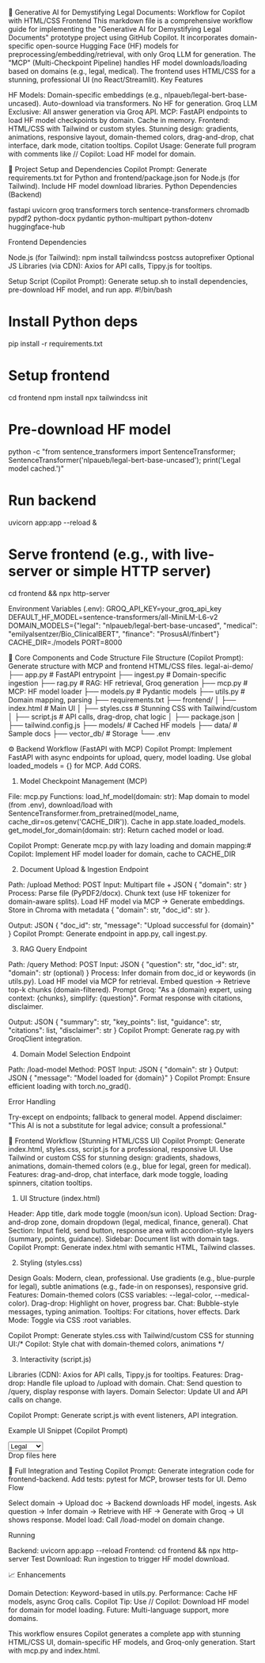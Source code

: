 📘 Generative AI for Demystifying Legal Documents: Workflow for Copilot with HTML/CSS Frontend
This markdown file is a comprehensive workflow guide for implementing the "Generative AI for Demystifying Legal Documents" prototype project using GitHub Copilot. It incorporates domain-specific open-source Hugging Face (HF) models for preprocessing/embedding/retrieval, with only Groq LLM for generation. The "MCP" (Multi-Checkpoint Pipeline) handles HF model downloads/loading based on domains (e.g., legal, medical). The frontend uses HTML/CSS for a stunning, professional UI (no React/Streamlit).
Key Features

HF Models: Domain-specific embeddings (e.g., nlpaueb/legal-bert-base-uncased). Auto-download via transformers. No HF for generation.
Groq LLM Exclusive: All answer generation via Groq API.
MCP: FastAPI endpoints to load HF model checkpoints by domain. Cache in memory.
Frontend: HTML/CSS with Tailwind or custom styles. Stunning design: gradients, animations, responsive layout, domain-themed colors, drag-and-drop, chat interface, dark mode, citation tooltips.
Copilot Usage: Generate full program with comments like // Copilot: Load HF model for domain.

🚀 Project Setup and Dependencies
Copilot Prompt: Generate requirements.txt for Python and frontend/package.json for Node.js (for Tailwind). Include HF model download libraries.
Python Dependencies (Backend)

fastapi
uvicorn
groq
transformers
torch
sentence-transformers
chromadb
pypdf2
python-docx
pydantic
python-multipart
python-dotenv
huggingface-hub

Frontend Dependencies

Node.js (for Tailwind): npm install tailwindcss postcss autoprefixer
Optional JS Libraries (via CDN): Axios for API calls, Tippy.js for tooltips.

Setup Script (Copilot Prompt): Generate setup.sh to install dependencies, pre-download HF model, and run app.
#!/bin/bash
# Install Python deps
pip install -r requirements.txt

# Setup frontend
cd frontend
npm install
npx tailwindcss init

# Pre-download HF model
python -c "from sentence_transformers import SentenceTransformer; SentenceTransformer('nlpaueb/legal-bert-base-uncased'); print('Legal model cached.')"

# Run backend
uvicorn app:app --reload &

# Serve frontend (e.g., with live-server or simple HTTP server)
cd frontend && npx http-server

Environment Variables (.env):
GROQ_API_KEY=your_groq_api_key
DEFAULT_HF_MODEL=sentence-transformers/all-MiniLM-L6-v2
DOMAIN_MODELS={"legal": "nlpaueb/legal-bert-base-uncased", "medical": "emilyalsentzer/Bio_ClinicalBERT", "finance": "ProsusAI/finbert"}
CACHE_DIR=./models
PORT=8000

🧩 Core Components and Code Structure
File Structure (Copilot Prompt): Generate structure with MCP and frontend HTML/CSS files.
legal-ai-demo/
├── app.py                  # FastAPI entrypoint
├── ingest.py               # Domain-specific ingestion
├── rag.py                  # RAG: HF retrieval, Groq generation
├── mcp.py                  # MCP: HF model loader
├── models.py               # Pydantic models
├── utils.py                # Domain mapping, parsing
├── requirements.txt
├── frontend/
│   ├── index.html          # Main UI
│   ├── styles.css          # Stunning CSS with Tailwind/custom
│   ├── script.js           # API calls, drag-drop, chat logic
│   ├── package.json
│   ├── tailwind.config.js
├── models/                 # Cached HF models
├── data/                   # Sample docs
├── vector_db/              # Storage
└── .env

⚙️ Backend Workflow (FastAPI with MCP)
Copilot Prompt: Implement FastAPI with async endpoints for upload, query, model loading. Use global loaded_models = {} for MCP. Add CORS.
1. Model Checkpoint Management (MCP)

File: mcp.py
Functions:
load_hf_model(domain: str): Map domain to model (from .env), download/load with SentenceTransformer.from_pretrained(model_name, cache_dir=os.getenv('CACHE_DIR')). Cache in app.state.loaded_models.
get_model_for_domain(domain: str): Return cached model or load.


Copilot Prompt: Generate mcp.py with lazy loading and domain mapping:# Copilot: Implement HF model loader for domain, cache to CACHE_DIR



2. Document Upload & Ingestion Endpoint

Path: /upload
Method: POST
Input: Multipart file + JSON { "domain": str }
Process:
Parse file (PyPDF2/docx).
Chunk text (use HF tokenizer for domain-aware splits).
Load HF model via MCP → Generate embeddings.
Store in Chroma with metadata { "domain": str, "doc_id": str }.


Output: JSON { "doc_id": str, "message": "Upload successful for {domain}" }
Copilot Prompt: Generate endpoint in app.py, call ingest.py.

3. RAG Query Endpoint

Path: /query
Method: POST
Input: JSON { "question": str, "doc_id": str, "domain": str (optional) }
Process:
Infer domain from doc_id or keywords (in utils.py).
Load HF model via MCP for retrieval.
Embed question → Retrieve top-k chunks (domain-filtered).
Prompt Groq: "As a {domain} expert, using context: {chunks}, simplify: {question}".
Format response with citations, disclaimer.


Output: JSON { "summary": str, "key_points": list, "guidance": str, "citations": list, "disclaimer": str }
Copilot Prompt: Generate rag.py with GroqClient integration.

4. Domain Model Selection Endpoint

Path: /load-model
Method: POST
Input: JSON { "domain": str }
Output: JSON { "message": "Model loaded for {domain}" }
Copilot Prompt: Ensure efficient loading with torch.no_grad().

Error Handling

Try-except on endpoints; fallback to general model.
Append disclaimer: "This AI is not a substitute for legal advice; consult a professional."

🎨 Frontend Workflow (Stunning HTML/CSS UI)
Copilot Prompt: Generate index.html, styles.css, script.js for a professional, responsive UI. Use Tailwind or custom CSS for stunning design: gradients, shadows, animations, domain-themed colors (e.g., blue for legal, green for medical). Features: drag-and-drop, chat interface, dark mode toggle, loading spinners, citation tooltips.
1. UI Structure (index.html)

Header: App title, dark mode toggle (moon/sun icon).
Upload Section: Drag-and-drop zone, domain dropdown (legal, medical, finance, general).
Chat Section: Input field, send button, response area with accordion-style layers (summary, points, guidance).
Sidebar: Document list with domain tags.
Copilot Prompt: Generate index.html with semantic HTML, Tailwind classes.

2. Styling (styles.css)

Design Goals: Modern, clean, professional. Use gradients (e.g., blue-purple for legal), subtle animations (e.g., fade-in on responses), responsive grid.
Features:
Domain-themed colors (CSS variables: --legal-color, --medical-color).
Drag-drop: Highlight on hover, progress bar.
Chat: Bubble-style messages, typing animation.
Tooltips: For citations, hover effects.
Dark Mode: Toggle via CSS :root variables.


Copilot Prompt: Generate styles.css with Tailwind/custom CSS for stunning UI:/* Copilot: Style chat with domain-themed colors, animations */



3. Interactivity (script.js)

Libraries (CDN): Axios for API calls, Tippy.js for tooltips.
Features:
Drag-drop: Handle file upload to /upload with domain.
Chat: Send question to /query, display response with layers.
Domain Selector: Update UI and API calls on change.


Copilot Prompt: Generate script.js with event listeners, API integration.

Example UI Snippet (Copilot Prompt)
<!-- Copilot: Generate stunning upload section with drag-drop, domain dropdown -->
<div class="upload-container bg-gradient-to-r from-blue-500 to-purple-600 p-6 rounded-lg shadow-lg">
  <select id="domain-select" class="p-2 rounded">
    <option value="legal">Legal</option>
    <option value="medical">Medical</option>
    <option value="finance">Finance</option>
    <option value="general">General</option>
  </select>
  <div class="drop-zone border-dashed border-2 p-4">Drop files here</div>
</div>

🔄 Full Integration and Testing
Copilot Prompt: Generate integration code for frontend-backend. Add tests: pytest for MCP, browser tests for UI.
Demo Flow

Select domain → Upload doc → Backend downloads HF model, ingests.
Ask question → Infer domain → Retrieve with HF → Generate with Groq → UI shows response.
Model load: Call /load-model on domain change.

Running

Backend: uvicorn app:app --reload
Frontend: cd frontend && npx http-server
Test Download: Run ingestion to trigger HF model download.

📈 Enhancements

Domain Detection: Keyword-based in utils.py.
Performance: Cache HF models, async Groq calls.
Copilot Tip: Use // Copilot: Download HF model for domain for model loading.
Future: Multi-language support, more domains.

This workflow ensures Copilot generates a complete app with stunning HTML/CSS UI, domain-specific HF models, and Groq-only generation. Start with mcp.py and index.html.